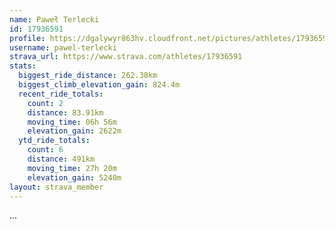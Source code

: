 ```yaml
---
name: Paweł Terlecki
id: 17936591
profile: https://dgalywyr863hv.cloudfront.net/pictures/athletes/17936591/5577025/4/large.jpg
username: pawel-terlecki
strava_url: https://www.strava.com/athletes/17936591
stats:
  biggest_ride_distance: 262.38km
  biggest_climb_elevation_gain: 824.4m
  recent_ride_totals:
    count: 2
    distance: 83.91km
    moving_time: 06h 56m
    elevation_gain: 2622m
  ytd_ride_totals:
    count: 6
    distance: 491km
    moving_time: 27h 20m
    elevation_gain: 5240m
layout: strava_member
--- 
```

...
